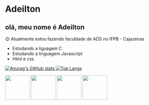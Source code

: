 # Adeilton
## olá, meu nome é Adeilton 
 😊 Atualmente estou fazendo faculdade de ADS no IFPB - Cajazeiras
- Estudando a liguagem C
- Estudando a linguagem Javascript
- Html e css
 <a href="https://github.com/AdeiltonPereiraAlves">

 ![Anurag's GitHub stats](https://github-readme-stats.vercel.app/api?username=AdeiltonPereiraAlves&show_icons=true&theme=radical)
[![Top Langs](https://github-readme-stats.vercel.app/api/top-langs/?username=AdeiltonPereiraAlves&layout=compact)](https://github.com/anuraghazra/github-readme-stats)
<div styele =" disply:inline;">
<img src="https://cdn.jsdelivr.net/gh/devicons/devicon/icons/c/c-original.svg"  height ="80px" width= "80px"/>


<img src="https://cdn.jsdelivr.net/gh/devicons/devicon/icons/html5/html5-original-wordmark.svg"  height ="80px" width= "80px" />
  
  <img src="https://cdn.jsdelivr.net/gh/devicons/devicon/icons/css3/css3-original-wordmark.svg" height ="80px" width= "80px"  />
  
  
<img src="https://cdn.jsdelivr.net/gh/devicons/devicon/icons/javascript/javascript-original.svg" height ="80px" width= "80px" />
 


          
          
  </div>
          
          
          
